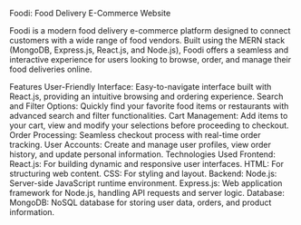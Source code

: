 Foodi: Food Delivery E-Commerce Website

Foodi is a modern food delivery e-commerce platform designed to connect customers with a wide range of food vendors. Built using the MERN stack (MongoDB, Express.js, React.js, and Node.js), Foodi offers a seamless and interactive experience for users looking to browse, order, and manage their food deliveries online.

Features
User-Friendly Interface: Easy-to-navigate interface built with React.js, providing an intuitive browsing and ordering experience.
Search and Filter Options: Quickly find your favorite food items or restaurants with advanced search and filter functionalities.
Cart Management: Add items to your cart, view and modify your selections before proceeding to checkout.
Order Processing: Seamless checkout process with real-time order tracking.
User Accounts: Create and manage user profiles, view order history, and update personal information.
Technologies Used
Frontend:
React.js: For building dynamic and responsive user interfaces.
HTML: For structuring web content.
CSS: For styling and layout.
Backend:
Node.js: Server-side JavaScript runtime environment.
Express.js: Web application framework for Node.js, handling API requests and server logic.
Database:
MongoDB: NoSQL database for storing user data, orders, and product information.
